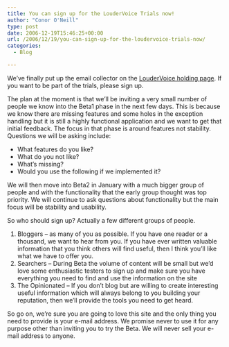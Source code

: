 ```yaml
---
title: You can sign up for the LouderVoice Trials now!
author: "Conor O'Neill"
type: post
date: 2006-12-19T15:46:25+00:00
url: /2006/12/19/you-can-sign-up-for-the-loudervoice-trials-now/
categories:
  - Blog

---
```

We&#8217;ve finally put up the email collector on the [LouderVoice holding page][1]. If you want to be part of the trials, please sign up.

The plan at the moment is that we&#8217;ll be inviting a very small number of people we know into the Beta1 phase in the next few days. This is because we know there are missing features and some holes in the exception handling but it is still a highly functional application and we want to get that initial feedback. The focus in that phase is around features not stability. Questions we will be asking include:

  * What features do you like?
  * What do you not like?
  * What&#8217;s missing?
  * Would you use the following if we implemented it?

We will then move into Beta2 in January with a much bigger group of people and with the functionality that the early group thought was top priority. We will continue to ask questions about functionality but the main focus will be stability and usability.

So who should sign up? Actually a few different groups of people.

  1. Bloggers &#8211; as many of you as possible. If you have one reader or a thousand, we want to hear from you. If you have ever written valuable information that you think others will find useful, then I think you&#8217;ll like what we have to offer you.
  2. Searchers &#8211; During Beta the volume of content will be small but we&#8217;d love some enthusiastic testers to sign up and make sure you have everything you need to find and use the information on the site
  3. The Opinionated &#8211; If you don&#8217;t blog but are willing to create interesting useful information which will always belong to you building your reputation, then we&#8217;ll provide the tools you need to get heard.

So go on, we&#8217;re sure you are going to love this site and the only thing you need to provide is your e-mail address. We promise never to use it for any purpose other than inviting you to try the Beta. We will never sell your e-mail address to anyone.

 [1]: http://www.loudervoice.com/